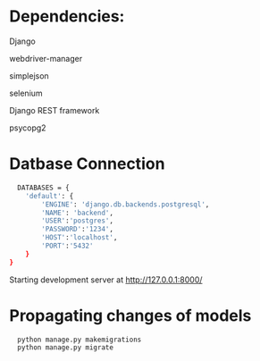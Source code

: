 
# Dependencies:

Django 

webdriver-manager

simplejson

selenium

Django REST framework

psycopg2



# Datbase Connection


```bash
  DATABASES = {
    'default': {
        'ENGINE': 'django.db.backends.postgresql',
        'NAME': 'backend',
        'USER':'postgres',
        'PASSWORD':'1234',
        'HOST':'localhost',
        'PORT':'5432'
    }
}
```
Starting development server at http://127.0.0.1:8000/


# Propagating changes of models

```bash
  python manage.py makemigrations
  python manage.py migrate 
```

